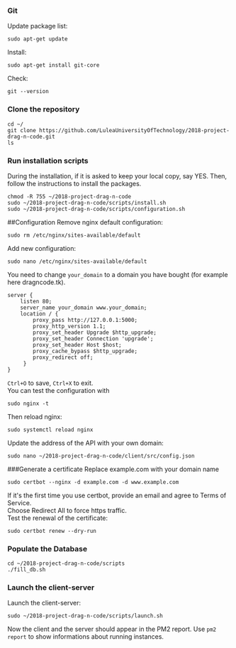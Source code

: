### Git 
Update package list: 
```
sudo apt-get update
```  
Install: 
```
sudo apt-get install git-core
```    
Check: 
```
git --version
```  

### Clone the repository
```
cd ~/
git clone https://github.com/LuleaUniversityOfTechnology/2018-project-drag-n-code.git
ls
```

### Run installation scripts
During the installation, if it is asked to keep your local copy, say YES. 
Then, follow the instructions to install the packages.  
```
chmod -R 755 ~/2018-project-drag-n-code
sudo ~/2018-project-drag-n-code/scripts/install.sh
sudo ~/2018-project-drag-n-code/scripts/configuration.sh
```

##Configuration
Remove nginx default configuration: 
```
sudo rm /etc/nginx/sites-available/default
```  
Add new configuration: 
```
sudo nano /etc/nginx/sites-available/default
```  
You need to change ```your_domain``` to a domain you have bought (for example here dragncode.tk).   
```
server {
    listen 80;
    server_name your_domain www.your_domain;
    location / {
        proxy_pass http://127.0.0.1:5000;
        proxy_http_version 1.1;
        proxy_set_header Upgrade $http_upgrade;
        proxy_set_header Connection 'upgrade';
        proxy_set_header Host $host;
        proxy_cache_bypass $http_upgrade;
        proxy_redirect off;
     }
}
```
```Ctrl+O``` to save, ```Ctrl+X``` to exit.  
You can test the configuration with 
```
sudo nginx -t
```  
Then reload nginx: 
```
sudo systemctl reload nginx
```  

Update the address of the API with your own domain: 
```
sudo nano ~/2018-project-drag-n-code/client/src/config.json
```

###Generate a certificate
Replace example.com with your domain name  
```
sudo certbot --nginx -d example.com -d www.example.com
```  
If it's the first time you use certbot, provide an email and agree to Terms of Service.  
Choose Redirect All to force https traffic.  
Test the renewal of the certificate: 
```
sudo certbot renew --dry-run
```  

### Populate the Database
```
cd ~/2018-project-drag-n-code/scripts
./fill_db.sh
```

### Launch the client-server
Launch the client-server: 
```
sudo ~/2018-project-drag-n-code/scripts/launch.sh
```  
Now the client and the server should appear in the PM2 report. Use ```pm2 report``` to show informations about running instances.